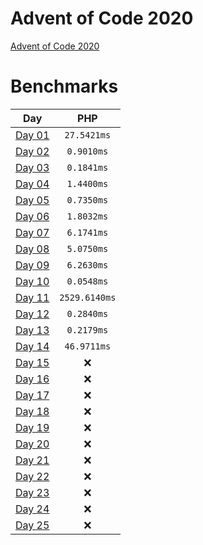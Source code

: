 # Advent of Code 2020

[Advent of Code 2020](https://adventofcode.com/2020)

# Benchmarks

| Day | PHP |
|:-------------:|:-------------:|
| [Day 01](Day_01) | `27.5421ms` |
| [Day 02](Day_02) | `0.9010ms` |
| [Day 03](Day_03) | `0.1841ms` |
| [Day 04](Day_04) | `1.4400ms` |
| [Day 05](Day_05) | `0.7350ms` |
| [Day 06](Day_06) | `1.8032ms` |
| [Day 07](Day_07) | `6.1741ms` |
| [Day 08](Day_08) | `5.0750ms` |
| [Day 09](Day_09) | `6.2630ms` |
| [Day 10](Day_10) | `0.0548ms` |
| [Day 11](Day_11) | `2529.6140ms` |
| [Day 12](Day_12) | `0.2840ms` |
| [Day 13](Day_13) | `0.2179ms` |
| [Day 14](Day_14) | `46.9711ms` |
| [Day 15](Day_15) | :x: |
| [Day 16](Day_16) | :x: |
| [Day 17](Day_17) | :x: |
| [Day 18](Day_18) | :x: |
| [Day 19](Day_19) | :x: |
| [Day 20](Day_20) | :x: |
| [Day 21](Day_21) | :x: |
| [Day 22](Day_22) | :x: |
| [Day 23](Day_23) | :x: |
| [Day 24](Day_24) | :x: |
| [Day 25](Day_25) | :x: |
